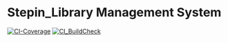 # __Stepin_Library Management System__

[![CI-Coverage](https://github.com/venkatbajaj/Stepin_Library_management_system/actions/workflows/gcov.yml/badge.svg)](https://github.com/venkatbajaj/Stepin_Library_management_system/actions/workflows/gcov.yml)
[![CI_BuildCheck](https://github.com/venkatbajaj/Stepin_Library_management_system/actions/workflows/main.yml/badge.svg)](https://github.com/venkatbajaj/Stepin_Library_management_system/actions/workflows/main.yml)
